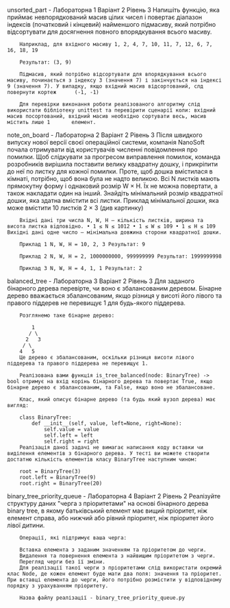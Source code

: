 unsorted_part - Лабораторна 1 Варіант 2 Рівень 3
        Напишіть функцію, яка приймає невпорядкований масив цілих чисел і повертає діапазон індексів (початковий і кінцевий) найменшого підмасиву, який потрібно відсортувати для досягнення повного впорядкування всього       масиву.

        Наприклад, для вхідного масиву 1, 2, 4, 7, 10, 11, 7, 12, 6, 7, 16, 18, 19

        Результат: (3, 9)

        Підмасив, який потрібно відсортувати для впорядкування всього масиву, починається з індексу 3 (значення 7) і закінчується на індексі 9 (значення 7). У випадку, якщо вхідний масив відсортований, слд повернути кортеж      (-1, -1)

        Для перевірки виконання роботи реалізованого алгоритму слід використати бібліотеку unittest та перевірити сценарії коли: вхідний масив посортований, вхідний масив необхідно сортувати весь, масив містить лише 1       елемент.

note_on_board - Лабораторна 2 Варіант 2 Рівень 3
        Пiсля швидкого випуску нової версiї своєї операцiйної системи, компанiя NanoSoft почала отримувати вiд користувачiв численнi повiдомлення про помилки. Щоб слiдкувати за прогресом виправлення помилок, команда розробникiв вирiшила поставити велику квадратну дошку, i прикрiпити до неї по листку для кожної помилки. Проте, щоб дошка вмiстилася в кiмнатi, потрiбно, щоб вона була не надто великою. Всi N листкiв мають прямокутну форму i однаковий розмiр W × H. Їх не можна повертати, а також накладати один на iнший. Знайдiть мiнiмальний розмiр квадратної дошки, яка здатна вмiстити всi листки. Приклад мiнiмальної дошки, яка може вмiстити 10 листкiв 2 × 3 (див картинку)
        
        Вхiднi данi три числа N, W, H — кiлькiсть листкiв, ширина та висота листка вiдповiдно. • 1 ≤ N ≤ 1012 • 1 ≤ W ≤ 109 • 1 ≤ H ≤ 109 Вихiднi данi одне число — мiнiмальна довжина сторони квадратної дошки.
        
        Приклад 1 N, W, H = 10, 2, 3 Результат: 9
        
        Приклад 2 N, W, H = 2, 1000000000, 999999999 Результат: 1999999998
        
        Приклад 3 N, W, H = 4, 1, 1 Результат: 2

balanced_tree - Лабораторна 3 Варіант 2 Рівень 3
        Для заданого бінарного дерева перевірте, чи воно є збалансованим деревом. Бінарне дерево вважається збалансованим, якщо різниця у висоті його лівого та правого піддерев не перевищує 1 для будь-якого піддерева.

        Розглянемо таке бінарне дерево:
        
            1
           / \
          2   3
         / \     
        4   5   
        Це дерево є збалансованим, оскільки різниця висоти лівого піддерева та правого піддерева не перевищує 1.
        
        Реалізована вами функція is_tree_balanced(node: BinaryTree) -> bool отримує на вхід корінь бінарного дерева та повертає True, якщо бінарне дерево є збалансованим, та False, якщо воно не збалансоване.
        
        Клас, який описує бінарне дерево (та будь який вузол дерева) має вигляд:
        
        class BinaryTree:
            def __init__(self, value, left=None, right=None):
                self.value = value
                self.left = left
                self.right = right
        Реалізація даної задачі не вимагає написання коду вставки чи виділення елементів з бінарного дерева. У тесті ви можете створити достатню кількість елементів класу BinaryTree наступним чином:
        
        root = BinaryTree(3)
        root.left = BinaryTree(9)
        root.right = BinaryTree(20)
binary_tree_priority_queue - Лабораторна 4 Варіант 2 Рівень 2
        Реалізуйте структуру даних "черга з пріоритетами" на основі бінарного дерева binary tree, в якому батьківський елемент має вищий пріоритет, ніж елемент справа, або нижчий або рівний пріоритет, ніж пріоритет його лівої дитини.
        
        Операції, які підтримує ваша черга:
        
        Вставка елемента з заданим значенням та пріоритетом до черги.
        Видалення та повернення елемента з найвищим пріоритетом з черги.
        Перегляд черги без її зміни.
        Для реалізації такої черги з пріоритетами слід використати окремий клас Node, де кожен елемент буде мати два поля: значення та пріоритет. При вставці елемента до черги, його потрібно розмістити у відповідному порядку з урахуванням пріоритету.
        
        Назва файлу реалізації - binary_tree_priority_queue.py